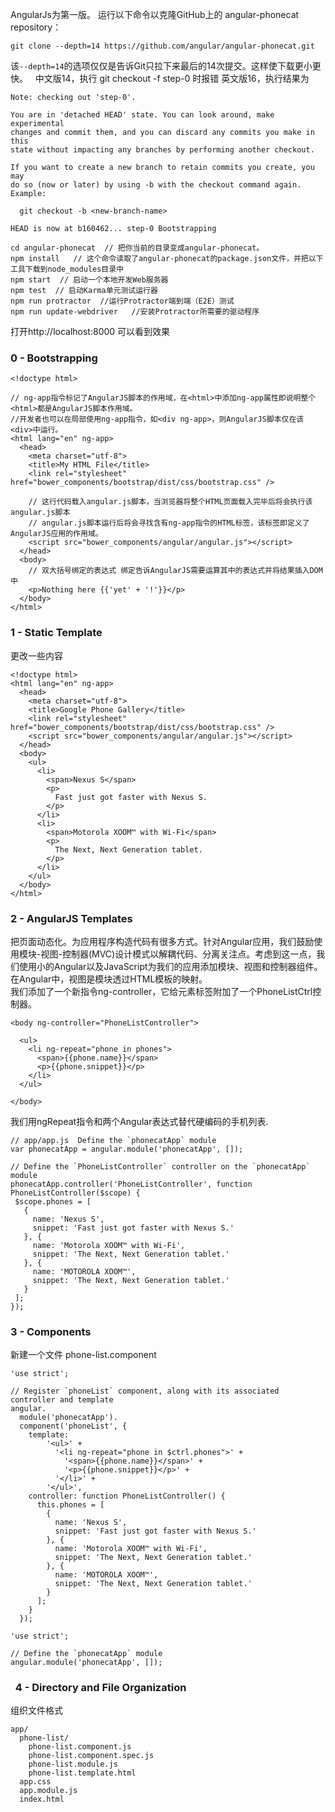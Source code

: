 AngularJs为第一版。
运行以下命令以克隆GitHub上的 angular-phonecat repository：
```
git clone --depth=14 https://github.com/angular/angular-phonecat.git
```
该`--depth=14`的选项仅仅是告诉Git只拉下来最后的14次提交。这样使下载更小更快。  
中文版14，执行 git checkout -f step-0 时报错
英文版16，执行结果为    
```
Note: checking out 'step-0'.

You are in 'detached HEAD' state. You can look around, make experimental
changes and commit them, and you can discard any commits you make in this
state without impacting any branches by performing another checkout.

If you want to create a new branch to retain commits you create, you may
do so (now or later) by using -b with the checkout command again. Example:

  git checkout -b <new-branch-name>

HEAD is now at b160462... step-0 Bootstrapping
```

```
cd angular-phonecat  // 把你当前的目录变成angular-phonecat。    
npm install   // 这个命令读取了angular-phonecat的package.json文件，并把以下工具下载到node_modules目录中   
npm start  // 启动一个本地开发Web服务器
npm test  // 启动Karma单元测试运行器
npm run protractor  //运行Protractor端到端（E2E）测试
npm run update-webdriver   //安装Protractor所需要的驱动程序    
```     

打开http://localhost:8000 可以看到效果   

### 0 - Bootstrapping   
```
<!doctype html>

// ng-app指令标记了AngularJS脚本的作用域，在<html>中添加ng-app属性即说明整个<html>都是AngularJS脚本作用域。
//开发者也可以在局部使用ng-app指令，如<div ng-app>，则AngularJS脚本仅在该<div>中运行。
<html lang="en" ng-app>  
  <head>
    <meta charset="utf-8">
    <title>My HTML File</title>
    <link rel="stylesheet" href="bower_components/bootstrap/dist/css/bootstrap.css" />
    
    // 这行代码载入angular.js脚本，当浏览器将整个HTML页面载入完毕后将会执行该angular.js脚本
    // angular.js脚本运行后将会寻找含有ng-app指令的HTML标签，该标签即定义了AngularJS应用的作用域。
    <script src="bower_components/angular/angular.js"></script>
  </head>
  <body>
    // 双大括号绑定的表达式 绑定告诉AngularJS需要运算其中的表达式并将结果插入DOM中
    <p>Nothing here {{'yet' + '!'}}</p>
  </body>
</html>
```
   
### 1 - Static Template
更改一些内容   
```
<!doctype html>
<html lang="en" ng-app>
  <head>
    <meta charset="utf-8">
    <title>Google Phone Gallery</title>
    <link rel="stylesheet" href="bower_components/bootstrap/dist/css/bootstrap.css" />
    <script src="bower_components/angular/angular.js"></script>
  </head>
  <body>
    <ul>
      <li>
        <span>Nexus S</span>
        <p>
          Fast just got faster with Nexus S.
        </p>
      </li>
      <li>
        <span>Motorola XOOM™ with Wi-Fi</span>
        <p>
          The Next, Next Generation tablet.
        </p>
      </li>
    </ul>
  </body>
</html>
```     

### 2 - AngularJS Templates  
把页面动态化。为应用程序构造代码有很多方式。针对Angular应用，我们鼓励使用模块-视图-控制器(MVC)设计模式以解耦代码、分离关注点。考虑到这一点，我们使用小的Angular以及JavaScript为我们的应用添加模块、视图和控制器组件。  
在Angular中，视图是模块透过HTML模板的映射。  
我们添加了一个新指令ng-controller，它给元素标签<body>附加了一个PhoneListCtrl控制器。
 
```  
<body ng-controller="PhoneListController">

  <ul>
    <li ng-repeat="phone in phones">
      <span>{{phone.name}}</span>
      <p>{{phone.snippet}}</p>
    </li>
  </ul>

</body>   
```  
我们用ngRepeat指令和两个Angular表达式替代硬编码的手机列表. 
 
 ```
 // app/app.js  Define the `phonecatApp` module
var phonecatApp = angular.module('phonecatApp', []);

// Define the `PhoneListController` controller on the `phonecatApp` module
phonecatApp.controller('PhoneListController', function PhoneListController($scope) {
  $scope.phones = [
    {
      name: 'Nexus S',
      snippet: 'Fast just got faster with Nexus S.'
    }, {
      name: 'Motorola XOOM™ with Wi-Fi',
      snippet: 'The Next, Next Generation tablet.'
    }, {
      name: 'MOTOROLA XOOM™',
      snippet: 'The Next, Next Generation tablet.'
    }
  ];
});
```   

###  3 - Components   
新建一个文件 phone-list.component  
```  
'use strict';

// Register `phoneList` component, along with its associated controller and template
angular.
  module('phonecatApp').
  component('phoneList', {
    template:
        '<ul>' +
          '<li ng-repeat="phone in $ctrl.phones">' +
            '<span>{{phone.name}}</span>' +
            '<p>{{phone.snippet}}</p>' +
          '</li>' +
        '</ul>',
    controller: function PhoneListController() {
      this.phones = [
        {
          name: 'Nexus S',
          snippet: 'Fast just got faster with Nexus S.'
        }, {
          name: 'Motorola XOOM™ with Wi-Fi',
          snippet: 'The Next, Next Generation tablet.'
        }, {
          name: 'MOTOROLA XOOM™',
          snippet: 'The Next, Next Generation tablet.'
        }
      ];
    }
  });
```      

```  
'use strict';

// Define the `phonecatApp` module
angular.module('phonecatApp', []);
```     

###   4 - Directory and File Organization   
组织文件格式   
```
app/
  phone-list/
    phone-list.component.js
    phone-list.component.spec.js
    phone-list.module.js
    phone-list.template.html
  app.css
  app.module.js
  index.html  
```  

